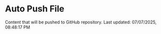 # Auto Push File

Content that will be pushed to GitHub repository.
Last updated: 07/07/2025, 08:48:17 PM